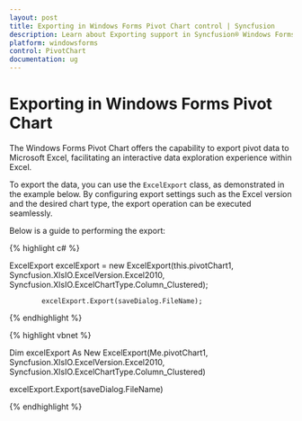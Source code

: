 ```yaml
---
layout: post
title: Exporting in Windows Forms Pivot Chart control | Syncfusion
description: Learn about Exporting support in Syncfusion® Windows Forms Pivot Chart control, its elements and more details.
platform: windowsforms
control: PivotChart
documentation: ug
---
```


# Exporting in Windows Forms Pivot Chart

The Windows Forms Pivot Chart offers the capability to export pivot data to Microsoft Excel, facilitating an interactive data exploration experience within Excel.

To export the data, you can use the `ExcelExport` class, as demonstrated in the example below. By configuring export settings such as the Excel version and the desired chart type, the export operation can be executed seamlessly.

Below is a guide to performing the export:

{% highlight c# %}

ExcelExport excelExport = new ExcelExport(this.pivotChart1, Syncfusion.XlsIO.ExcelVersion.Excel2010, Syncfusion.XlsIO.ExcelChartType.Column_Clustered);

            excelExport.Export(saveDialog.FileName);

{% endhighlight %}

{% highlight vbnet %}

Dim excelExport As New ExcelExport(Me.pivotChart1, Syncfusion.XlsIO.ExcelVersion.Excel2010, Syncfusion.XlsIO.ExcelChartType.Column_Clustered)

excelExport.Export(saveDialog.FileName)

{% endhighlight %}
